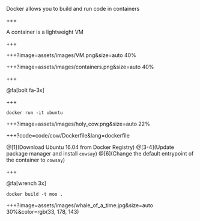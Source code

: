 Docker allows you to build and run code in <span class="gold">containers</span>

+++

A container is a lightweight VM

+++


+++?image=assets/images/VM.png&size=auto 40%

+++?image=assets/images/containers.png&size=auto 40%


+++

@fa[bolt fa-3x]

+++

`docker run -it ubuntu`

+++?image=assets/images/holy_cow.png&size=auto 22%

+++?code=code/cow/Dockerfile&lang=dockerfile

@[1](Download Ubuntu 16.04 from Docker Registry)
@[3-4](Update package manager and install <span class="gray">`cowsay`</span>)
@[6](Change the default entrypoint of the container to <span class="gray">`cowsay`</span>)

+++

@fa[wrench 3x]

`docker build -t moo .`

+++?image=assets/images/whale_of_a_time.jpg&size=auto 30%&color=rgb(33, 178, 143)

